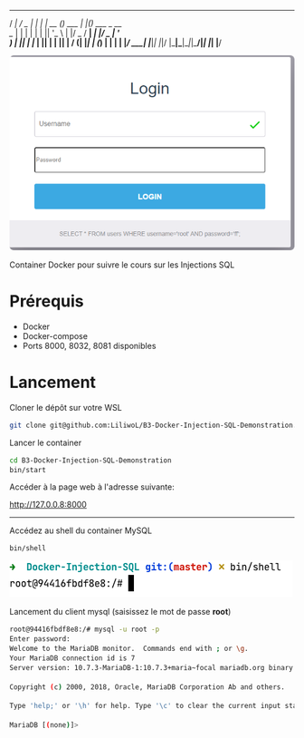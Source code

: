   ____   ___  _       ___        _           _   _             
/ ___| / _ \| |     |_ _|_ __  (_) ___  ___| |_(_) ___  _ __  
\___ \| | | | |      | || '_ \ | |/ _ \/ __| __| |/ _ \| '_ \
___) | |_| | |___   | || | | || |  __/ (__| |_| | (_) | | | |
|____/ \__\_\_____| |___|_| |_|/ |\___|\___|\__|_|\___/|_| |_|
|__/

![](readme_docs/287167c6.png)

Container Docker pour suivre le cours sur les Injections SQL

# Prérequis

* Docker
* Docker-compose
* Ports 8000, 8032, 8081 disponibles

# Lancement

Cloner le dépôt sur votre WSL

```bash
git clone git@github.com:LiliwoL/B3-Docker-Injection-SQL-Demonstration.git
```

Lancer le container

```bash
cd B3-Docker-Injection-SQL-Demonstration
bin/start
```

Accéder à la page web à l'adresse suivante:

http://127.0.0.8:8000


---

Accédez au shell du container MySQL

```bash
bin/shell
```

![](readme_docs/d0107619.png)

Lancement du client mysql (saisissez le mot de passe **root**)

```bash
root@94416fbdf8e8:/# mysql -u root -p
Enter password: 
Welcome to the MariaDB monitor.  Commands end with ; or \g.
Your MariaDB connection id is 7
Server version: 10.7.3-MariaDB-1:10.7.3+maria~focal mariadb.org binary distribution

Copyright (c) 2000, 2018, Oracle, MariaDB Corporation Ab and others.

Type 'help;' or '\h' for help. Type '\c' to clear the current input statement.

MariaDB [(none)]> 
```

